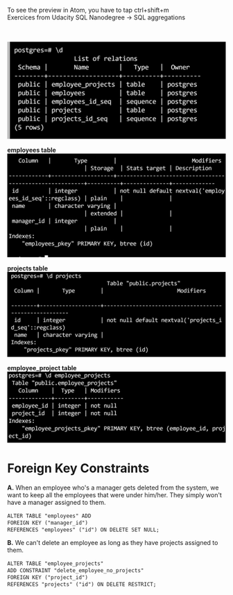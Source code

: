 
To see the preview in Atom, you have to tap ctrl+shift+m </br>
Exercices from Udacity SQL Nanodegree -> SQL aggregations  </br> </br> </br>


![](constraint_modifiers.JPG)

__employees table__
![](constraint_modifiers_employees.JPG)

__projects table__
![](constraint_modifiers_projects.JPG)

__employee_project table__
![](constraint_modifiers_project_employee.JPG)


# Foreign Key Constraints

__A.__ When an employee who's a manager gets deleted from the system, we want to keep all the employees that were under him/her. They simply won't have a manager assigned to them.

```
ALTER TABLE "employees" ADD
FOREIGN KEY ("manager_id")
REFERENCES "employees" ("id") ON DELETE SET NULL;
```

__B.__ We can't delete an employee as long as they have projects assigned to them.
```
ALTER TABLE "employee_projects"
ADD CONSTRAINT "delete_employee_no_projects"
FOREIGN KEY ("project_id")
REFERENCES "projects" ("id") ON DELETE RESTRICT;
```

